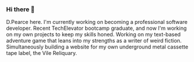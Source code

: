 ### Hi there 👋

D.Pearce here. I'm currently working on becoming a professional software developer. Recent TechElevator bootcamp graduate, and now I'm working on my own projects to keep my skills honed. Working on my text-based adventure game that leans into my strengths as a writer of weird fiction. Simultaneously building a website for my own underground metal cassette tape label, the Vile Reliquary. 

<!--
**DPearce412/DPearce412** is a ✨ _special_ ✨ repository because its `README.md` (this file) appears on your GitHub profile.

Here are some ideas to get you started:

- 🔭 I’m currently working on ...
- 🌱 I’m currently learning ...
- 👯 I’m looking to collaborate on ...
- 🤔 I’m looking for help with ...
- 💬 Ask me about ...
- 📫 How to reach me: ...
- 😄 Pronouns: ...
- ⚡ Fun fact: ...
-->


